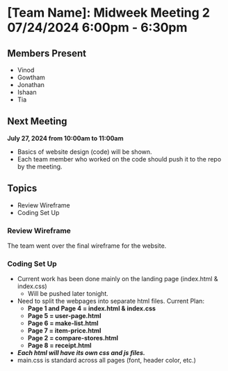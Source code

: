 # [Team Name]: Midweek Meeting 2 <br> 07/24/2024 6:00pm - 6:30pm

## Members Present
- Vinod
- Gowtham
- Jonathan
- Ishaan
- Tia

## Next Meeting
**July 27, 2024 from 10:00am to 11:00am**
- Basics of website design (code) will be shown.
- Each team member who worked on the code should push it to the repo by the meeting.

## Topics
- Review Wireframe
- Coding Set Up

### Review Wireframe
The team went over the final wireframe for the website.

### Coding Set Up
- Current work has been done mainly on the landing page (index.html & index.css)
  - Will be pushed later tonight.
- Need to split the webpages into separate html files. Current Plan:
  - **Page 1 and Page 4 = index.html & index.css**
  - **Page 5 = user-page.html**
  - **Page 6 = make-list.html**
  - **Page 7 = item-price.html**
  - **Page 2 = compare-stores.html**
  - **Page 8 = receipt.html**
- ***Each html will have its own css and js files.***
- main.css is standard across all pages (font, header color, etc.)
